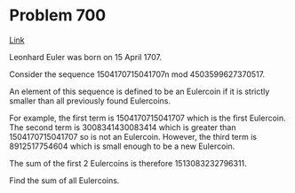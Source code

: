 # Problem 700

[Link](https://projecteuler.net/problem=700)

Leonhard Euler was born on 15 April 1707.

Consider the sequence 1504170715041707n mod 4503599627370517.

An element of this sequence is defined to be an Eulercoin if it is strictly smaller than all previously found Eulercoins.

For example, the first term is 1504170715041707 which is the first Eulercoin. The second term is 3008341430083414 which is greater than 1504170715041707 so is not an Eulercoin. However, the third term is 8912517754604 which is small enough to be a new Eulercoin.

The sum of the first 2 Eulercoins is therefore 1513083232796311.

Find the sum of all Eulercoins.